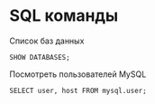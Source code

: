 # SQL команды

Список баз данных

```
SHOW DATABASES;
```

Посмотреть пользователей MySQL

```
SELECT user, host FROM mysql.user;
```